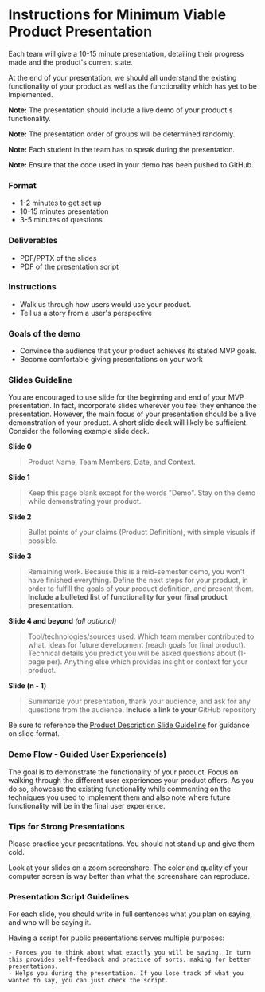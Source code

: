 # Instructions for Minimum Viable Product Presentation

Each team will give a 10-15 minute presentation, detailing their progress made and the product's current state.

At the end of your presentation, we should all understand the existing functionality of your product as well as the functionality which has yet to be implemented.

**Note:** The presentation should include a live demo of your product's functionality.

**Note:** The presentation order of groups will be determined randomly.

**Note:** Each student in the team has to speak during the presentation.

**Note:** Ensure that the code used in your demo has been pushed to GitHub.


### Format

  - 1-2 minutes to get set up
  - 10-15 minutes presentation
  - 3-5 minutes of questions


### Deliverables

  - PDF/PPTX of the slides
  - PDF of the presentation script


### Instructions

  - Walk us through how users would use your product.
  - Tell us a story from a user's perspective


### Goals of the demo

  - Convince the audience that your product achieves its stated MVP goals. 
  - Become comfortable giving presentations on your work


### Slides Guideline

You are encouraged to use slide for the beginning and end of your MVP presentation.
In fact, incorporate slides wherever you feel they enhance the presentation.
However, the main focus of your presentation should be a live demonstration of your product.
A short slide deck will likely be sufficient.
Consider the following example slide deck.

**Slide 0**
> Product Name, Team Members, Date, and Context.

**Slide 1**
> Keep this page blank except for the words "Demo".
> Stay on the demo while demonstrating your product.

**Slide 2**
> Bullet points of your claims (Product Definition), with simple visuals if possible.

**Slide 3**
> Remaining work.
> Because this is a mid-semester demo, you won't have finished everything.
> Define the next steps for your product, in order to fulfill the goals of your product definition, and present them.
> **Include a bulleted list of functionality for your final product presentation.**

**Slide 4 and beyond** *(all optional)*
> Tool/technologies/sources used.
> Which team member contributed to what.
> Ideas for future development (reach goals for final product).
> Technical details you predict you will be asked questions about (1-page per).
> Anything else which provides insight or context for your product.

**Slide (n - 1)**
> Summarize your presentation, thank your audience, and ask for any questions from the audience. 
> **Include a link to your** GitHub repository

Be sure to reference the [Product Description Slide Guideline][slides] for guidance on slide format.

[slides]: https://github.com/recursion-ninja/CSCI-499-2021-Fall/blob/master/assignments/Product-Description-Presentation.md#slides-guideline


### Demo Flow - Guided User Experience(s)

The goal is to demonstrate the functionality of your product.
Focus on walking through the different user experiences your product offers.
As you do so, showcase the existing functionality while commenting on the techniques you used to implement them and also note where future functionality will be in the final user experience.


### Tips for Strong Presentations

Please practice your presentations. You should not stand up and give them cold.

Look at your slides on a zoom screenshare. The color and quality of your computer screen is way better than what the screenshare can reproduce.


### Presentation Script Guidelines

For each slide, you should write in full sentences what you plan on saying, and who will be saying it.

Having a script for public presentations serves multiple purposes:

    - Forces you to think about what exactly you will be saying. In turn this provides self-feedback and practice of sorts, making for better presentations.
    - Helps you during the presentation. If you lose track of what you wanted to say, you can just check the script.
